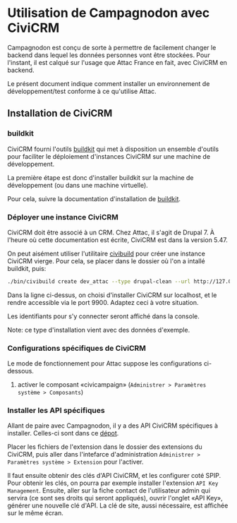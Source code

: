 # Utilisation de Campagnodon avec CiviCRM

Campagnodon est conçu de sorte à permettre de facilement changer le backend dans lequel les données personnes vont être stockées.
Pour l'instant, il est calqué sur l'usage que Attac France en fait, avec CiviCRM en backend.

Le présent document indique comment installer un environnement de développement/test conforme à ce qu'utilise Attac.

## Installation de CiviCRM

### buildkit

CiviCRM fourni l'outils [buildkit](https://docs.civicrm.org/dev/en/latest/tools/buildkit/) qui met à disposition un ensemble d'outils pour faciliter le déploiement d'instances CiviCRM sur une machine de développement.

La première étape est donc d'installer buildkit sur la machine de développement (ou dans une machine virtuelle).

Pour cela, suivre la documentation d'installation de [buildkit](https://docs.civicrm.org/dev/en/latest/tools/buildkit/#installation).

### Déployer une instance CiviCRM

CiviCRM doit être associé à un CRM. Chez Attac, il s'agit de Drupal 7.
À l'heure où cette documentation est écrite, CiviCRM est dans la version 5.47.

On peut aisément utiliser l'utilitaire [civibuild](https://docs.civicrm.org/dev/en/latest/tools/civibuild/) pour créer une instance CiviCRM vierge. Pour cela, se placer dans le dossier où l'on a intallé buildkit, puis:

```bash
./bin/civibuild create dev_attac --type drupal-clean --url http://127.0.0.1:9900 --civi-ver  5.47
```

Dans la ligne ci-dessus, on choisi d'installer CiviCRM sur localhost, et le rendre accessible via le port 9900.
Adaptez ceci à votre situation.

Les identifiants pour s'y connecter seront affiché dans la console.

Note: ce type d'installation vient avec des données d'exemple.

### Configurations spécifiques de CiviCRM

Le mode de fonctionnement pour Attac suppose les configurations ci-dessous.

1) activer le composant «civicampaign» (`Administrer > Paramètres système > Composants`)

### Installer les API spécifiques

Allant de paire avec Campagnodon, il y a des API CiviCRM spécifiques à installer.
Celles-ci sont dans ce [dépot](https://code.globenet.org/attacfr/attac-civicrm-api).

Placer les fichiers de l'extension dans le dossier des extensions du CiviCRM, puis aller dans l'intefarce d'administration `Administrer > Paramètres système > Extension` pour l'activer.

Il faut ensuite obtenir des clés d'API CiviCRM, et les configurer coté SPIP.
Pour obtenir les clés, on pourra par exemple installer l'extension `API Key Management`.
Ensuite, aller sur la fiche contact de l'utilisateur admin qui servira (ce sont ses droits qui seront appliqués), ouvrir l'onglet «API Key», générer une nouvelle clé d'API. La clé de site, aussi nécessaire, est affichée sur le même écran.
